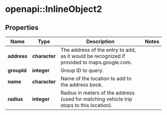# openapi::InlineObject2

## Properties
Name | Type | Description | Notes
------------ | ------------- | ------------- | -------------
**address** | **character** | The address of the entry to add, as it would be recognized if provided to maps.google.com. | 
**groupId** | **integer** | Group ID to query. | 
**name** | **character** | Name of the location to add to the address book. | 
**radius** | **integer** | Radius in meters of the address (used for matching vehicle trip stops to this location). | 


